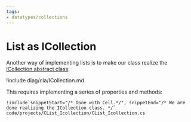 ```yaml
---
tags:
- datatypes/collections
---
```


# List as ICollection

Another way of implementing lists is to make our class realize the [ICollection abstract class](https://learn.microsoft.com/en-us/dotnet/api/system.collections.generic.icollection-1?view=net-9.0):


!include diag/cla/ICollection.md

This requires implementing a series of properties and methods:


```{download="./code/projects/CList_Icollection.zip"}
!include`snippetStart="/* Done with Cell.*/", snippetEnd="/* We are done realizing the ICollection class. */` code/projects/CList_Icollection/CList_Icollection.cs
```



